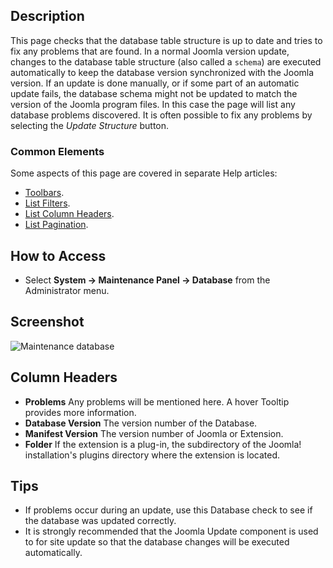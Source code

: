 <!-- Filename: Help4.x:Information:_Database / Display title: Maintenance: Database -->

## Description

This page checks that the database table structure is up to date and tries to 
fix any problems that are found. In a normal Joomla version update, changes to 
the database table structure (also called a `schema`) are executed automatically
to keep the database version synchronized with the Joomla version. If an update 
is done manually, or if some part of an automatic update fails, the database 
schema might not be updated to match the version of the Joomla program files. 
In this case the page will list any database problems discovered. It is often
possible to fix any problems by selecting the *Update Structure* button.

### Common Elements

Some aspects of this page are covered in separate Help articles:

* [Toolbars](jdocmanual?article=help/common-elements/toolbars).
* [List Filters](jdocmanual?article=help/common-elements/list-filters).
* [List Column Headers](jdocmanual?article=help/common-elements/list-column-headers).
* [List Pagination](jdocmanual?article=help/common-elements/list-pagination).

## How to Access

- Select **System → Maintenance Panel → Database** from the Administrator menu.

## Screenshot

![Maintenance database](../../../en/images/maintenance/maintenance-database.png)

## Column Headers

- **Problems** Any problems will be mentioned here. A hover Tooltip
  provides more information.
- **Database Version** The version number of the Database.
- **Manifest Version** The version number of Joomla or Extension.
- **Folder** If the extension is a plug-in, the subdirectory of the
  Joomla! installation's plugins directory where the extension is located.

## Tips

- If problems occur during an update, use this Database check to see if the 
  database was updated correctly.
- It is strongly recommended that the Joomla Update component is used to for
  site update so that the database changes will be executed automatically.
